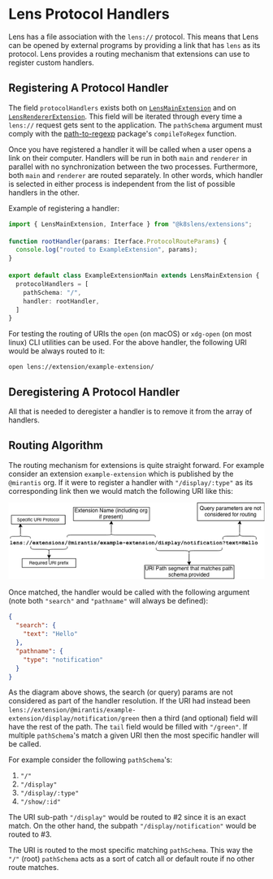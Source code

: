 # Lens Protocol Handlers

Lens has a file association with the `lens://` protocol.
This means that Lens can be opened by external programs by providing a link that has `lens` as its protocol.
Lens provides a routing mechanism that extensions can use to register custom handlers.

## Registering A Protocol Handler

The field `protocolHandlers` exists both on [`LensMainExtension`](extensions/api/classes/lensmainextension/#protocolhandlers) and on [`LensRendererExtension`](extensions/api/classes/lensrendererextension/#protocolhandlers).
This field will be iterated through every time a `lens://` request gets sent to the application.
The `pathSchema` argument must comply with the [path-to-regexp](https://www.npmjs.com/package/path-to-regexp) package's `compileToRegex` function.

Once you have registered a handler it will be called when a user opens a link on their computer.
Handlers will be run in both `main` and `renderer` in parallel with no synchronization between the two processes.
Furthermore, both `main` and `renderer` are routed separately.
In other words, which handler is selected in either process is independent from the list of possible handlers in the other.

Example of registering a handler:

```typescript
import { LensMainExtension, Interface } from "@k8slens/extensions";

function rootHandler(params: Iterface.ProtocolRouteParams) {
  console.log("routed to ExampleExtension", params);
}

export default class ExampleExtensionMain extends LensMainExtension {
  protocolHandlers = [
    pathSchema: "/",
    handler: rootHandler,
  ]
}
```

For testing the routing of URIs the `open` (on macOS) or `xdg-open` (on most linux) CLI utilities can be used.
For the above handler, the following URI would be always routed to it:

```
open lens://extension/example-extension/
```

## Deregistering A Protocol Handler

All that is needed to deregister a handler is to remove it from the array of handlers.

## Routing Algorithm

The routing mechanism for extensions is quite straight forward.
For example consider an extension `example-extension` which is published by the `@mirantis` org.
If it were to register a handler with `"/display/:type"` as its corresponding link then we would match the following URI like this:

![Lens Protocol Link Resolution](images/routing-diag.png)

Once matched, the handler would be called with the following argument (note both `"search"` and `"pathname"` will always be defined):

```json
{
  "search": {
    "text": "Hello"
  },
  "pathname": {
    "type": "notification"
  }
}
```

As the diagram above shows, the search (or query) params are not considered as part of the handler resolution.
If the URI had instead been `lens://extension/@mirantis/example-extension/display/notification/green` then a third (and optional) field will have the rest of the path.
The `tail` field would be filled with `"/green"`.
If multiple `pathSchema`'s match a given URI then the most specific handler will be called.

For example consider the following `pathSchema`'s:

1. `"/"`
1. `"/display"`
1. `"/display/:type"`
1. `"/show/:id"`

The URI sub-path `"/display"` would be routed to #2 since it is an exact match.
On the other hand, the subpath `"/display/notification"` would be routed to #3.

The URI is routed to the most specific matching `pathSchema`.
This way the `"/"` (root) `pathSchema` acts as a sort of catch all or default route if no other route matches.
